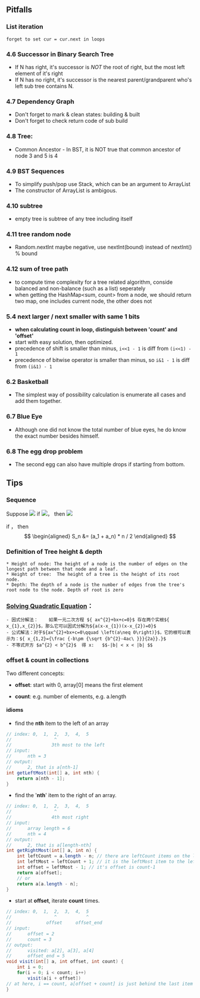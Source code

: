 
## Pitfalls
### List iteration
    forget to set cur = cur.next in loops
### 4.6 Successor in Binary Search Tree
- If N has right, it's successor is *NOT* the root of right, but the most left element of it's right
- If N has no right, it's successor is the nearest parent/grandparent who's left sub tree contains N.
### 4.7 Dependency Graph
- Don't forget to mark & clean states: building & built
- Don't forget to check return code of sub build
### 4.8 Tree:
- Common Ancestor
        - In BST, it is NOT true that common ancestor of node 3 and 5 is 4
        
### 4.9 BST Sequences
- To simplify push/pop use Stack<T>, which can be an argument to ArrayList<T> 
- The constructor of ArrayList<Integer> is ambigous.
    
### 4.10 subtree
- empty tree is subtree of any tree including itself
    
### 4.11 tree random node
- Random.nextInt maybe negative, use nextInt(bound) instead of nextInt() % bound
    
### 4.12 sum of tree path
- to compute time complexity for a tree related algorithm, conside balanced and non-balance (such as a list) seperately
- when getting the HashMap<sum, count> from a node, we should return two map, one includes current node, the other does not 
    
### 5.4 next larger / next smaller with same 1 bits
- **when calculating count in loop, distinguish between 'count' and 'offset'**
- start with easy solution, then optimized.
- precedence of shift is smaller than minus, ```i<<1 - 1``` is diff from ```(i<<1) - 1```
- precedence of bitwise operator is smaller than minus, so ```i&1 - 1``` is diff from ```(i&1) - 1```

### 6.2 Basketball
- The simplest way of possibility calculation is enumerate all cases and add them together.

### 6.7 Blue Eye
- Although one did not know the total number of blue eyes, he do know the exact number besides himself.

### 6.8 The egg drop problem
- The second egg can also have multiple drops if starting from bottom.

## Tips

### Sequence

Suppose ![
](https://latex.codecogs.com/gif.download?S_n%20=%20a_1%20%20%20a_2%20%20%20a_3%20%20...%20%20a_n)
if ![
](https://latex.codecogs.com/gif.download?a_k%20=%20a_%7Bk-1%7D*r)， then 
![
](https://latex.codecogs.com/gif.download?%5Cbegin%7Baligned%7D%20S_n%20&=%20a_1%28r%5En%20-%201%29%20/%20%28r-1%29%20%5Cend%7Baligned%7D)

if  ， then 
$$
\begin{aligned}
S_n &= (a_1 + a_n) * n / 2 
\end{aligned}
$$

### Definition of Tree height & depth
	* Height of node: The height of a node is the number of edges on the longest path between that node and a leaf.
	* Height of tree:  The height of a tree is the height of its root node.
	* Depth: The depth of a node is the number of edges from the tree's root node to the node. Depth of root is zero

### [Solving Quadratic Equation](https://en.wikipedia.org/wiki/Quadratic_equation)：
	- 因式分解法：	如果一元二次方程 ${ ax^{2}+bx+c=0}$ 存在两个实根${ x_{1},x_{2}}$，那么它可以因式分解为${a(x-x_{1})(x-x_{2})=0}$
	- 公式解法：对于${ax^{2}+bx+c=0\qquad \left(a\neq 0\right)}$，它的根可以表示为：${ x_{1,2}={\frac {-b\pm {\sqrt {b^{2}-4ac\ }}}{2a}}.}$
	- 不等式开方 $a^{2} < b^{2}$  得 x:   $$-|b| < x < |b| $$

### offset & count in collections

Two different concepts:

- **offset**: start with 0, array[0] means the first element

- **count**: e.g. number of elements, e.g. a.length

#### idioms 
- find the **nth** item to the left of an array
```java
// index: 0,  1,  2,  3,  4,  5
//                ^
//               3th most to the left
// input:
// 		nth = 3
// output:
//		2, that is a[nth-1]
int getLeftMost(int[] a, int nth) {
	return a[nth - 1];
}
```

- find the '**nth**' item to the right of an array.

```java
// index: 0,  1,  2,  3,  4,  5
//                ^
//               4th most right
// input:
// 		array length = 6
// 		nth = 4
// output:
//		2, that is a[length-nth]
int getRightMost(int[] a, int n) {
	int leftCount = a.length - n; // there are leftCount items on the left of desired item
	int leftMost = leftCount + 1; // it is the leftMost item to the left
	int offset = leftMost - 1; // it's offset is count-1
	return a[offset];
	// or 
	return a[a.length - n];
}
```

- start at **offset**, iterate **count** times. 
``` java
// index: 0,  1,  2,  3,  4,  5
//                ^           ^
//             offset     offset_end
// input:
// 		offset = 2
// 		count = 3
// output:
// 		visited: a[2], a[3], a[4]
// 		offset_end = 5
void visit(int[] a, int offset, int count) {
	int i = 0;
	for(i = 0; i < count; i++)
		visit(a[i + offset])
// at here, i == count, a[offset + count] is just behind the last item being visited
}
```
<!--stackedit_data:
eyJoaXN0b3J5IjpbLTc1MjcwOTU1Niw1Mjk0Mjg1NDIsLTI5NT
E0OTE3MywtNDAwNjMzNjQyLDE1NTczMTc2NzgsMTg1NDkwMjQx
Myw3NTc0MzcwNjksMTExMjA0OTk4MywxODcwNTE4Nzk2LDYxND
UyMTczLDE0MjE1ODQ2OTIsLTEzMzI2NTIyMDRdfQ==
-->